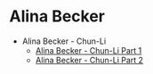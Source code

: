 # Alina Becker

* Alina Becker - Chun-Li
    * [Alina Becker - Chun-Li Part 1](https://www.reddit.com/r/CentralNudity/comments/1692dem/alina_becker_chunli_part_12/)
    * [Alina Becker - Chun-Li Part 2](https://www.reddit.com/r/CentralNudity/comments/169qfiv/alina_becker_chunli_part_22/)